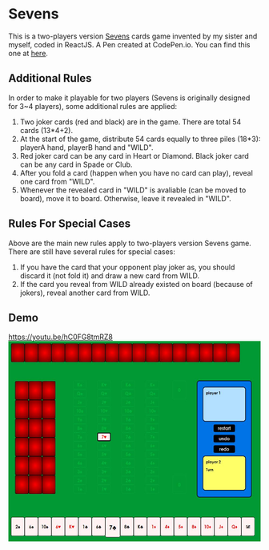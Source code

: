 # Sevens
This is a two-players version [Sevens](https://en.wikipedia.org/wiki/Sevens_(card_game)) cards game invented by my sister and myself, coded in ReactJS. A Pen created at CodePen.io. You can find this one at [here](https://codepen.io/whereitisvc/pen/NMzbRV).

## Additional Rules
In order to make it playable for two players (Sevens is originally designed for 3~4 players), some additional rules are applied:
1. Two joker cards (red and black) are in the game. There are total 54 cards (13\*4+2).
2. At the start of the game, distribute 54 cards equally to three piles (18\*3): playerA hand, playerB hand and "WILD".
3. Red joker card can be any card in Heart or Diamond. Black joker card can be any card in Spade or Club.
4. After you fold a card (happen when you have no card can play), reveal one card from "WILD".
5. Whenever the revealed card in "WILD" is avaliable (can be moved to board), move it to board. Otherwise, leave it revealed in "WILD".

## Rules For Special Cases
Above are the main new rules apply to two-players version Sevens game. There are still have several rules for special cases:
1. If you have the card that your opponent play joker as, you should discard it (not fold it) and draw a new card from WILD.
2. If the card you reveal from WILD already existed on board (because of jokers), reveal another card from WILD.

## Demo
https://youtu.be/hC0FG8tmRZ8
<br>
<img src="demo/1.JPG" width=550 height=400/>
